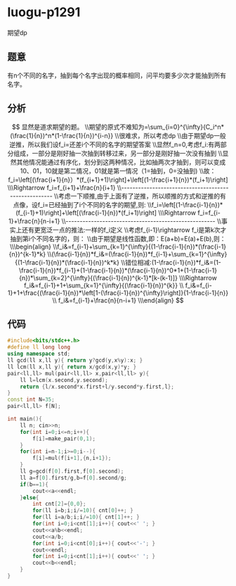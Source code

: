 # luogu-p1291

期望dp

## 题意

有n个不同的名字，抽到每个名字出现的概率相同，问平均要多少次才能抽到所有名字。

## 分析

$$
显然是道求期望的题。
\\期望的原式不难知为=\sum_{i=0}^{\infty}{C_i^n*(\frac{1}{n})^n*(1-\frac{1}{n})^{i-n}}
\\很难求，所以考虑dp
\\由于期望dp一般逆推，所以我们设f_i=还差i个不同的名字的期望答案
\\显然f_n=0,考虑f_i:有两部分组成，一部分是刚好抽一次抽到转移过来，另一部分是刚好抽一次没有抽到
\\显然其他情况能通过有序化，划分到这两种情况，比如抽两次才抽到，则可以变成10、01，10就是第二情况，01就是第一情况（1=抽到，0=没抽到)
\\故：f_i=\left[(\frac{i+1}{n}）*(f_{i+1}+1)\right]+\left[(1-\frac{i+1}{n})*(f_i+1)\right]
\\\Rightarrow f_i=f_{i+1}+\frac{n}{i+1}
\\-----------------------------------------------------
\\考虑一下顺推,由于上面有了逆推，所以顺推的方式和逆推的有点像，设f_i=已经抽到了i个不同的名字的期望,则:
\\f_i=\left[(1-\frac{i-1}{n})*(f_{i-1}+1)\right]+\left[(\frac{i-1}{n})*(f_i+1)\right]
\\\Rightarrow f_i=f_{i-1}+\frac{n}{n-i+1}
\\-----------------------------------------------------
\\事实上还有更宽泛一点的推法:一样的f_i定义
\\考虑f_{i-1}\rightarrow f_i是第k次才抽到第i个不同名字的，则：
\\由于期望是线性函数,即：E(a+b)=E(a)+E(b),则：
\\\begin{align}
\\f_i&=f_{i-1}+\sum_{k=1}^{\infty}{(1-\frac{i-1}{n})*(\frac{i-1}{n})^{k-1}*k}
\\(\frac{i-1}{n})*f_i&=(\frac{i-1}{n})*f_{i-1}+\sum_{k=1}^{\infty}{(1-\frac{i-1}{n})*(\frac{i-1}{n})^k*k}
\\错位相减:(1-\frac{i-1}{n})*f_i&=(1-\frac{i-1}{n})*f_{i-1}+(1-\frac{i-1}{n})*(\frac{i-1}{n})^0*1+(1-\frac{i-1}{n})*\sum_{k=2}^{\infty}{(\frac{i-1}{n})^{k-1}*[k-(k-1)]}
\\\Rightarrow f_i&=f_{i-1}+1+\sum_{k=1}^{\infty}{(\frac{i-1}{n})^{k}}
\\ f_i&=f_{i-1}+1+\frac{(\frac{i-1}{n})*\left[1-(\frac{i-1}{n})^{\infty}\right]}{1-\frac{i-1}{n}}
\\ f_i&=f_{i-1}+\frac{n}{n-i+1}
\\\end{align}
$$

## 代码

```C++
#include<bits/stdc++.h>
#define ll long long
using namespace std;
ll gcd(ll x,ll y){ return y?gcd(y,x%y):x; }
ll lcm(ll x,ll y){ return x/gcd(x,y)*y; }
pair<ll,ll> mul(pair<ll,ll> x,pair<ll,ll> y){
    ll l=lcm(x.second,y.second);
    return {l/x.second*x.first+l/y.second*y.first,l};
}
const int N=35;
pair<ll,ll> f[N];

int main(){
	ll n; cin>>n;
    for(int i=0;i<=n;i++){
        f[i]=make_pair(0,1);
    }
    for(int i=n-1;i>=0;i--){
        f[i]=mul(f[i+1],{n,i+1});
    }
    ll g=gcd(f[0].first,f[0].second);
    ll a=f[0].first/g,b=f[0].second/g;
    if(b==1){
        cout<<a<<endl;
    }else{
        int cnt[2]={0,0};
        for(ll i=b;i;i/=10){ cnt[0]++; }
        for(ll i=a/b;i;i/=10){ cnt[1]++; }
        for(int i=0;i<cnt[1];i++){ cout<<' '; }
        cout<<a%b<<endl;
        cout<<a/b;
        for(int i=0;i<cnt[0];i++){ cout<<'-'; }
        cout<<endl;
        for(int i=0;i<cnt[1];i++){ cout<<' '; }
        cout<<b<<endl;
    }
}
```


